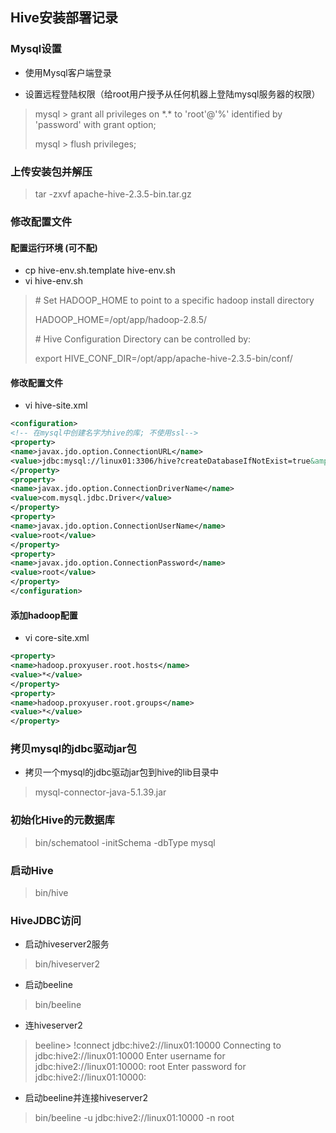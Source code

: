 ## **Hive安装部署记录**

### Mysql设置

- 使用Mysql客户端登录

- 设置远程登陆权限（给root用户授予从任何机器上登陆mysql服务器的权限）


> mysql > grant all privileges on \*.* to 'root'@'%' identified by 'password' with grant option;
>
> mysql > flush privileges;

### 上传安装包并解压

> tar -zxvf apache-hive-2.3.5-bin.tar.gz

### 修改配置文件

#### 配置运行环境 (可不配)
- cp hive-env.sh.template hive-env.sh
- vi hive-env.sh

> \# Set HADOOP_HOME to point to a specific hadoop install directory
>
> HADOOP_HOME=/opt/app/hadoop-2.8.5/
>
> \# Hive Configuration Directory can be controlled by:
>
> export HIVE_CONF_DIR=/opt/app/apache-hive-2.3.5-bin/conf/

#### 修改配置文件

- vi hive-site.xml

```xml
<configuration>
<!-- 在mysql中创建名字为hive的库; 不使用ssl-->
<property>
<name>javax.jdo.option.ConnectionURL</name>
<value>jdbc:mysql://linux01:3306/hive?createDatabaseIfNotExist=true&amp;useSSL=false</value>
</property>
<property>
<name>javax.jdo.option.ConnectionDriverName</name>
<value>com.mysql.jdbc.Driver</value>
</property>
<property>
<name>javax.jdo.option.ConnectionUserName</name>
<value>root</value>
</property>
<property>
<name>javax.jdo.option.ConnectionPassword</name>
<value>root</value>
</property>
</configuration>
```

#### 添加hadoop配置

- vi core-site.xml

```xml
<property>
<name>hadoop.proxyuser.root.hosts</name>
<value>*</value>
</property>
<property>
<name>hadoop.proxyuser.root.groups</name>
<value>*</value>
</property>
```

### 拷贝mysql的jdbc驱动jar包

-  拷贝一个mysql的jdbc驱动jar包到hive的lib目录中

> mysql-connector-java-5.1.39.jar

### 初始化Hive的元数据库

> bin/schematool -initSchema -dbType mysql

### 启动Hive

> bin/hive

### HiveJDBC访问

- 启动hiveserver2服务

> bin/hiveserver2

- 启动beeline

> bin/beeline

- 连hiveserver2

> beeline> !connect jdbc:hive2://linux01:10000
> Connecting to jdbc:hive2://linux01:10000
> Enter username for jdbc:hive2://linux01:10000: root
> Enter password for jdbc:hive2://linux01:10000:

- 启动beeline并连接hiveserver2

> bin/beeline -u jdbc:hive2://linux01:10000 -n root
